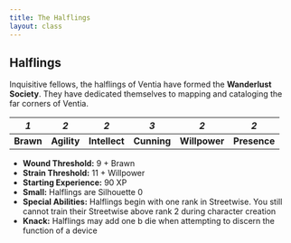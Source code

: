 ```yaml
---
title: The Halflings
layout: class
---
```

## Halflings
Inquisitive fellows, the halflings of Ventia have formed the **Wanderlust Society**. They have dedicated themselves to mapping and cataloging the far corners of Ventia.
<classtable markdown="block">

|<span class="fa fa-stack fa-2x"><i class="fa fa-fw fa-cog fa-inverse fa-stack-2x" aria-hidden="true"></i><i class="fa fa-stack-1x accent">1</i></span>|<span class="fa fa-stack fa-2x"><i class="fa fa-fw fa-cog fa-inverse fa-stack-2x" aria-hidden="true"></i><i class="fa fa-stack-1x accent">2</i></span>|<span class="fa fa-stack fa-2x"><i class="fa fa-fw fa-cog fa-inverse fa-stack-2x" aria-hidden="true"></i><i class="fa fa-stack-1x accent">2</i></span>|<span class="fa fa-stack fa-2x"><i class="fa fa-fw fa-cog fa-inverse fa-stack-2x" aria-hidden="true"></i><i class="fa fa-stack-1x accent">3</i></span>|<span class="fa fa-stack fa-2x"><i class="fa fa-fw fa-cog fa-inverse fa-stack-2x" aria-hidden="true"></i><i class="fa fa-stack-1x accent">2</i></span>|<span class="fa fa-stack fa-2x"><i class="fa fa-fw fa-cog fa-inverse fa-stack-2x" aria-hidden="true"></i><i class="fa fa-stack-1x accent">2</i></span>|
|:---------:|:-----------:|:-------------:|:-----------:|:-------------:|:------------:|
| **Brawn** | **Agility** | **Intellect** | **Cunning** | **Willpower** | **Presence** |

</classtable>

* **Wound Threshold:** 9 + Brawn
* **Strain Threshold:** 11 + Willpower
* **Starting Experience:** 90 XP
* **Small:** Halflings are Silhouette 0
* **Special Abilities:** Halflings begin with one rank in Streetwise. You still cannot train their Streetwise above rank 2 during character creation
* **Knack:** Halflings may add one <span class='boost'>b</span> die when attempting to discern the function of a device